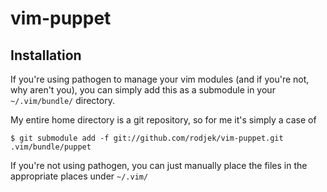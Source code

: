 vim-puppet
==========

Installation
------------

If you're using pathogen to manage your vim modules (and if you're not, why 
aren't you), you can simply add this as a submodule in your `~/.vim/bundle/` 
directory.

My entire home directory is a git repository, so for me it's simply a case of

    $ git submodule add -f git://github.com/rodjek/vim-puppet.git .vim/bundle/puppet

If you're not using pathogen, you can just manually place the files in the
appropriate places under `~/.vim/`
